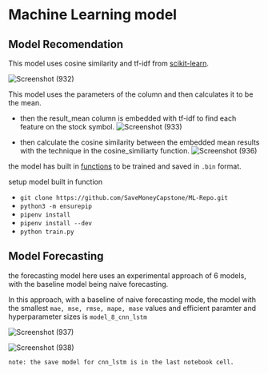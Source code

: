# Machine Learning model

## Model Recomendation
This model uses cosine similarity and tf-idf from [scikit-learn](https://scikit-learn.org/stable/modules/generated/sklearn.metrics.pairwise.cosine_similarity.html).


![Screenshot (932)](https://github.com/SaveMoneyCapstone/ML-Repo/assets/89589561/c87a41e4-afe1-425a-8cad-2e131cd71365)

This model uses the parameters of the column and then calculates it to be the mean.

- then the result_mean column is embedded with tf-idf to find each feature on the stock symbol.
![Screenshot (933)](https://github.com/SaveMoneyCapstone/ML-Repo/assets/89589561/c751aef4-c8cd-4616-9901-951b19501d3d)

- then calculate the cosine similarity between the embedded mean results with the technique in the cosine_similiarty function.
![Screenshot (936)](https://github.com/SaveMoneyCapstone/ML-Repo/assets/89589561/88047c7c-39ad-4bde-921d-07eb4a32ffdd)

the model has built in [functions](https://github.com/SaveMoneyCapstone/ML-Repo/blob/main/train.py) to be trained and saved in ```.bin``` format.

setup model built in function
- ``` git clone https://github.com/SaveMoneyCapstone/ML-Repo.git ```
- ``` python3 -m ensurepip ```
- ``` pipenv install ```
- ``` pipenv install --dev ```
- ``` python train.py ```



## Model Forecasting
the forecasting model here uses an experimental approach of 6 models, with the baseline model being naive forecasting.

In this approach, with a baseline of naive forecasting mode, the model with the smallest ```mae, mse, rmse, mape, mase``` values and efficient paramter and hyperparameter sizes is ```model_8_cnn_lstm```

![Screenshot (937)](https://github.com/SaveMoneyCapstone/ML-Repo/assets/89589561/4b6eb01b-a0fc-4d90-a340-6d8bfd05a625)


![Screenshot (938)](https://github.com/SaveMoneyCapstone/ML-Repo/assets/89589561/3b249356-624a-489e-ac9e-58bce08bf9e8)

``` note: the save model for cnn_lstm is in the last notebook cell. ```


